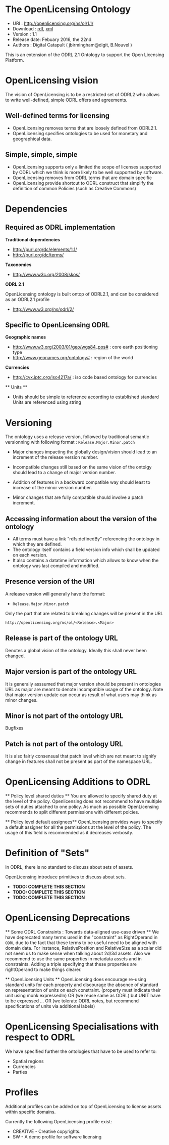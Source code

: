 The OpenLicensing Ontology
==========================

- URI : http://openlicensing.org/ns/ol/1.1/
- Download : [rdf]( http://openlicensing.org/ontologies/ol-1.1.rdf), [xml]( http://openlicensing.org/ontologies/ol-1.1.xml)
- Version : 1.1
- Release date: Febuary 2016, the 22nd
- Authors : Digital Catapult ( jbirmingham@digit, B.Nouvel )



This is an extension of the ODRL 2.1 Ontology to support the Open Licensing Platform.


OpenLicensing vision
====================

The vision of OpenLicensing is to be a restricted set of ODRL2
who allows to write well-defined, simple ODRL offers and agreements.

Well-defined terms for licensing
--------------------------------
  - OpenLicensing removes terms that are loosely defined from ODRL2.1.
  - OpenLicensing specifies ontologies to be used for monetary and geographical data.
  
Simple, simple, simple
-----------------------
  - OpenLicensing supports only a limited the scope of licenses supported by ODRL which we think is more likely to be well supported by software.
  - OpenLicensing removes from ODRL terms that are domain specific
  - OpenLicensing provide shortcut to ODRL construct that simplify the definition of common Policies (such as Creative Commons)

Dependencies
============

Required as ODRL implementation
-------------------------------
**Traditional dependencies**

- <http://purl.org/dc/elements/1.1/>
- <http://purl.org/dc/terms/>


**Taxonomies**

- <http://www.w3c.org/2008/skos/>

**ODRL 2.1**

OpenLicensing ontology is built ontop of ODRL2.1, and can be considered as an ODRL2.1 profile

- <http://www.w3.org/ns/odrl/2/>


Specific to OpenLicensing ODRL
------------------------------

**Geographic names**

- <http://www.w3.org/2003/01/geo/wgs84_pos#> : core earth positioning type
- <http://www.geonames.org/ontology#> : region of the world


**Currencies**

- <http://cvx.iptc.org/iso4217a/> : iso code based ontology for currencies

** Units **

- Units should be simple to reference according to established standard
  Units are referenced using string


Versioning
==========

The ontology uses a release version, followed by  traditional semantic versionning with following format : `Release.Major.Minor.patch`

- Major changes impacting the globally design/vision should lead to an increment of the release version number. 

- Incompatible changes still based on the same vision of the ontolgy should lead to a change of major version number.
- Addition of features in a backward compatible way should least to increase of the minor version number.
- Minor changes that are fully compatible should involve a patch increment.

Accessing information about the version of the ontology
-------------------------------------------------------

- All terms must have a link "rdfs:definedBy" referencing the ontology in which they are defined.
- The ontology itself contains a field version info which shall be updated on each version.
- It also contains a datatime information which allows to know when the ontology was last compiled and modified.

Presence version of the URI 
---------------------------

A release version will generally have the format:

- `Release.Major.Minor.patch`

Only the part that are related to breaking changes will be present in the URL

```
http://openlicensing.org/ns/ol/<Release>.<Major> 
```

Release is part of the ontology URL
-----------------------------------
Denotes a global vision of the ontology. 
Ideally this shall never been changed.

Major version is part of the ontology URL
-----------------------------------------
It is generally asssumed that major version should be present in ontologies URL
as major are meant to denote incompatible usage of the ontology.
Note that major version update can occur as result of what users may think as minor 
changes.

Minor is not part of the ontology URL
-------------------------------------
Bugfixes

Patch is not part of the ontology URL
-------------------------------------

It is also fairly consensual that patch level which are not meant to signify change
in features shall not be present as part of the namespace URL. 

 


OpenLicensing Additions to ODRL
===============================

** Policy level shared duties **
You are allowed to specify shared duty at the level of the policy.
Openlicensing does not recommend to have multiple sets of duties attached to one policy.
As much as possible OpenLicensing recommends to split different permissions with different polcies.

** Policy level default assignees**
OpenLicensing provides ways to specify a default assigner for all the permissions at the level of the policy.
The usage of this field is recommended as it decreases verbosity.



Definition of "Sets"
====================

In ODRL, there is no standard to discuss about sets of assets.

OpenLicensing introduce primitives to discuss about sets.

- **TODO: COMPLETE THIS SECTION**
- **TODO: COMPLETE THIS SECTION**
- **TODO: COMPLETE THIS SECTION**


OpenLicensing Deprecations
==========================

** Some ODRL Constraints : Towards data-aligned use-case driven **
We have deprecated many terms used in the "constraint" as RightOperand in `ODRL` due to the fact
that these terms to be useful need to be aligned with domain data. For instance,
RelativePosition and RelativeSize as a scalar did not seem us to make sense when talking about 2d/3d assets.
Also we recommend to use the same properties in metadata assets and in constraints. 
Adding a triple specifying that these properties are rightOperand to make things clearer.

** OpenLicensing Units **
OpenLicensing does encourage re-using standard units for each property and discourage the absence of standard
on representation of units on each constraint.
(property must indicate their unit using monk:expressedIn)
OR 
(we reuse same as ODRL) but UNIT have to be expressed ...
OR 
(we tolerate ODRL notes, but recommend specifications of units via additional labels)


OpenLicensing Specialisations with respect to ODRL
==================================================

We have specified further the ontologies that have to be used to refer to:
   *  Spatial regions
   *  Currencies
   *  Parties


Profiles
========
Additional profiles can be added on top of OpenLicensing to license assets within specific domains.

Currently the following OpenLicensing profile exist:
   * CREATIVE - Creative copyrights.
   * SW - A demo profile for software licensing


<!--
=====
* Remove Countries from this ontology, select a suitable external ontology that specialises in this [waiting for review]
* Each element should have a description [done: comment -> description]
* remove ns1:[done / waiting for review]
* Some ids are not valid, needs fixing [done]
* Check all owl constraints used and limit them to remain at least with the RL profile [done - http://mowl-power.cs.man.ac.uk:8080/validator/]
* Language notation on descriptive strings [ck: if other fields needed]
* the dependencies we have on other ontologies should be described and justified in this document [ stripped version?? why? ]

* Move items between OLEX and OL 

In grep olex BAPLA :
'''
prefix olex: <http://digicat.io/ns/olex/0.1/> .
<https://www.copyrighthub.org/s0/hub1/creation/chub/uuid/abd11b12d53d48a09698edb43cb1b2db> a olex:Asset,
        olex:IncomingLinksOnObjects,
        olex:SPARQLSet,
    olex:elementType ol:Asset ;
    olex:predicate olex:explicitOffer ;
    olex:sparql "SELECT ?s {WHERE ?s <http://digicat.io/ns/olex/0.1/explicitOffer> <https://www.copyrighthub.org/s0/hub1/offer/chub/4corners-offerid/12> .}"^^xsd:string ;
    olex:target_object <https://www.copyrighthub.org/s0/hub1/offer/chub/4corners-offerid/12> ;
<https://www.copyrighthub.org/s0/hub1/creation/chub/uuid/feb9b868378f4904898d7a3bc0a4313f> a olex:Asset,
        olex:PurposeInfo,
        olex:WildcardSet,
    olex:elementType ol:Asset ;
    olex:purpose ol:commercial_purpose ;

'''

* There are some ASSET ID TYPES defined, needs reviewing, instance vs class [James Review]
* IdTypes as IRI ? [WARNING ON CONSEQUENCES] 

* Monk ontology dependency, is this required? 
* Many ODRL terms have been redefined in this ontology in order to support serialisation via Monk ... review this.
* some terms from ODRL have been 'deprecated', this needs reviewing and justification/decision detailed in this document. [wip]
* some of the ontologies in our dependency folder have been modified (reduced in size) this should be documented in this document [wip]
* document host constraints (ck dene) | CONSTRAINT: (...)
* review how we version the ontology | ...
* describe in this document the versioning naming convention | ...
-->